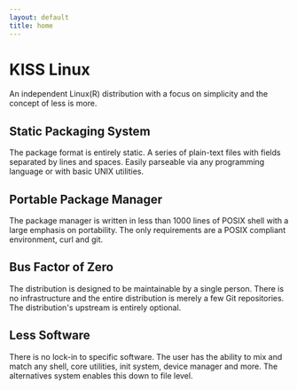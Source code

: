 ```yaml
---
layout: default
title: home
---
```


KISS Linux
==========

An independent Linux(R) distribution with a focus on simplicity and the concept
of less is more.

Static Packaging System
-----------------------

The package format is entirely static. A series of plain-text files with fields
separated by lines and spaces. Easily parseable via any programming language or
with basic UNIX utilities.

Portable Package Manager
------------------------

The package manager is written in less than 1000 lines of POSIX shell with a
large emphasis on portability. The only requirements are a POSIX compliant
environment, curl and git.

Bus Factor of Zero
------------------

The distribution is designed to be maintainable by a single person. There is no
infrastructure and the entire distribution is merely a few Git repositories. The
distribution's upstream is entirely optional.

Less Software
-------------

There is no lock-in to specific software. The user has the ability to mix and
match any shell, core utilities, init system, device manager and more. The
alternatives system enables this down to file level.
